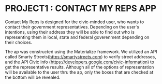 # PROJECT1 : CONTACT MY REPS APP 

Contact My Reps is designed for the civic-minded user, who wants to contact their government representatives.  Depending on the user's intentions, using their address they will be able to find out who is representing them in local, state and federal goverenment depending on their choices.  

The ap was constructed using the Materialize framework.   We utilized an API called Smarty Streets(https://smartystreets.com) to verify street addresses, and the API Civic Info (https://developers.google.com/civic-information) to get the representative results.  Although all of the options of representation will be available to the user thru the ap, only the boxes that are checked at the bottom will be revealed.
















